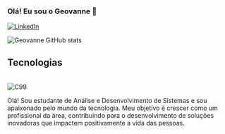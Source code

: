 ### Olá! Eu sou o Geovanne 👋

[![LinkedIn](https://img.shields.io/badge/LinkedIn-0077B5?style=for-the-badge&logo=linkedin&logoColor=white)](https://www.linkedin.com/in/geovannesp/)

![Geovanne GitHub stats](https://github-readme-stats.vercel.app/api?username=Geo-SP&show_icons=true&theme=dracula)
## Tecnologias
<div style="display: inline_block"><br/>
  <img align="center" alt="C99" src="https://img.shields.io/badge/C-00599C?style=for-the-badge&logo=c&logoColor=white" />
</div>

Olá! Sou estudante de Análise e Desenvolvimento de Sistemas e sou apaixonado pelo mundo da tecnologia. Meu objetivo é crescer como um profissional da área, 
contribuindo para o desenvolvimento de soluções inovadoras que impactem positivamente a vida das pessoas.
